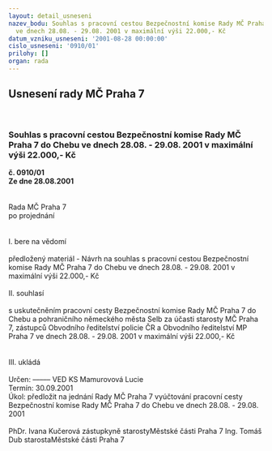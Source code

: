 ```yaml
---
layout: detail_usneseni
nazev_bodu: Souhlas s pracovní cestou Bezpečnostní komise Rady MČ Praha 7 do Chebu
  ve dnech 28.08. - 29.08. 2001 v maximální výši 22.000,- Kč
datum_vzniku_usneseni: '2001-08-28 00:00:00'
cislo_usneseni: '0910/01'
prilohy: []
organ: rada
---
```

<div id="ucUsn_pList" class="usn">
	<span><h2>Usnesení rady MČ Praha 7 </h2>
<br></span><div class="standBody">
<span><h3>Souhlas s pracovní cestou Bezpečnostní komise Rady MČ Praha 7 do Chebu ve dnech 28.08. - 29.08. 2001 v maximální výši 22.000,- Kč</h3></span><div class="center">
		<strong>č. 0910/01</strong><br>
	</div>
<div class="center">
		<strong>Ze dne 28.08.2001</strong><br><br>
	</div>
<br>Rada MČ Praha 7<br>po projednání<br><br><br>I.	bere na vědomí<br><br> předložený materiál - Návrh na souhlas s pracovní cestou Bezpečnostní komise Rady MČ Praha 7 do Chebu ve dnech 28.08. - 29.08. 2001 v maximální výši 22.000,- Kč<br><br>II.	souhlasí <br><br>s uskutečněním pracovní cesty Bezpečnostní komise Rady  MČ Praha 7 do  Chebu a  pohraničního německého města Selb za účasti starosty  MČ  Praha 7, zástupců Obvodního ředitelství policie ČR a Obvodního ředitelství MP Praha 7 ve dnech 28.08. - 29.08. 2001 v maximální výši 22.000,- Kč<br><br><br>III.	ukládá <br><br> Určen:	–––––	VED KS Mamurovová Lucie<br>Termín: 30.09.2001<br>Úkol:	předložit na jednání Rady MČ Praha 7 vyúčtování pracovní cesty Bezpečnostní komise Rady MČ Praha 7 do Chebu ve dnech 28.08. - 29.08. 2001 <br>  	<br>PhDr. Ivana Kučerová zástupkyně starostyMěstské části Praha 7	Ing. Tomáš Dub starostaMěstské části Praha 7<br>	<br><br>
</div>
</div>